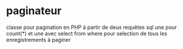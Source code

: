 # paginateur
classe pour pagination en PHP à partir de deux requêtes sql
une pour count(*)
et une avec select from where pour selection de tous les enregistrements à paginer 
